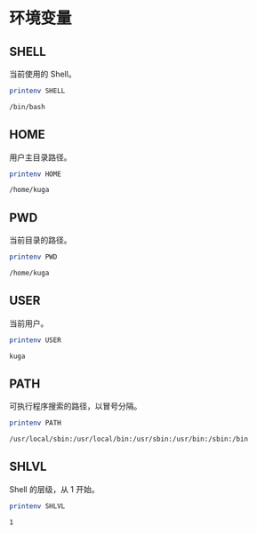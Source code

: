 # 环境变量

## SHELL

当前使用的 Shell。

```bash
printenv SHELL
```

```bash
/bin/bash
```

## HOME

用户主目录路径。

```bash
printenv HOME
```

```bash
/home/kuga
```

## PWD

当前目录的路径。

```bash
printenv PWD
```

```bash
/home/kuga
```

## USER

当前用户。

```bash
printenv USER
```

```bash
kuga
```

## PATH

可执行程序搜索的路径，以冒号分隔。

```bash
printenv PATH
```

```bash
/usr/local/sbin:/usr/local/bin:/usr/sbin:/usr/bin:/sbin:/bin
```

## SHLVL

Shell 的层级，从 1 开始。

```bash
printenv SHLVL
```

```bash
1
```
